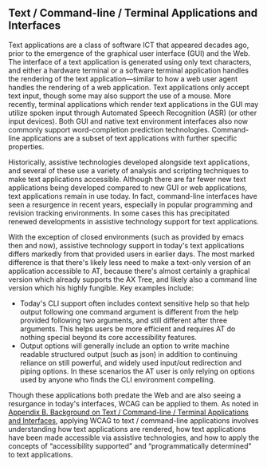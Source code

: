 Text / Command-line / Terminal Applications and Interfaces
----------------------------------------------------------

Text applications are a class of software ICT that appeared decades ago, prior to the emergence of the graphical user interface (GUI) and the Web. The interface of a text application is generated using only text characters, and either a hardware terminal or a software terminal application handles the rendering of the text application—similar to how a web user agent handles the rendering of a web application. Text applications only accept text input, though some may also support the use of a mouse. More recently, terminal applications which render text applications in the GUI may utilize spoken input through Automated Speech Recognition (ASR) (or other input devices). Both GUI and native text environment interfaces also now commonly support word-completion prediction technologies. Command-line applications are a subset of text applications with further specific properties.

Historically, assistive technologies developed alongside text applications, and several of these use a variety of analysis and scripting techniques to make text applications accessible. Although there are far fewer new text applications being developed compared to new GUI or web applications, text applications remain in use today. In fact, command-line interfaces have seen a resurgence in recent years, especially in popular programming and revision tracking environments. In some cases this has precipitated renewed developments in  assistive technology support for text applications.

With the exception of closed environments (such as provided by emacs then and now),
assistive technology support in today's text applications differs markedly
from that provided users in earlier days. The most marked difference is that
there's likely less need to make a text-only version of an application
accessible to AT, because there's almost certainly a graphical version which
already supports the AX Tree, and likely also a command line version which his
highly fungible. Key examples  include:

* Today's CLI support often includes context sensitive help so
that help output following one command argument is different from the help
provided following two arguments, and still different after three arguments. This helps users be more efficient and requires AT do nothing special beyond its core accessibility features.
* Output options will generally include an option to write machine
        readable structured output (such as json) in addition to continuing
reliance on still powerful, and widely used input/out redirection and
piping options. In these scenarios the AT user is only relying on options used by
anyone who finds the CLI environment compelling.
 
Though these applications both predate the Web and are also seeing a resurgance in today's interfaces, WCAG can be applied to them. As noted in [Appendix B. Background on Text / Command-line / Terminal Applications and Interfaces](#background-on-text-command-line-terminal-applications-and-interfaces), applying WCAG to text / command-line applications involves understanding how text applications are rendered, how text applications have been made accessible via assistive technologies, and how to apply the concepts of “accessibility supported” and “programmatically determined” to text applications.
